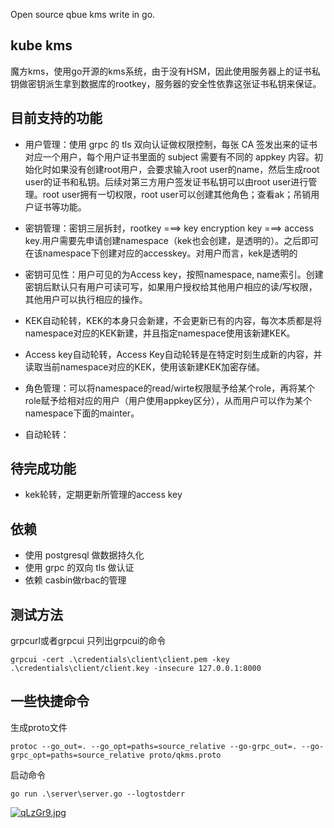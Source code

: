 Open source qbue kms write in go.

## kube kms
魔方kms，使用go开源的kms系统，由于没有HSM，因此使用服务器上的证书私钥做密钥派生拿到数据库的rootkey，服务器的安全性依靠这张证书私钥来保证。

## 目前支持的功能
+ 用户管理：使用 grpc 的 tls 双向认证做权限控制，每张 CA 签发出来的证书对应一个用户，每个用户证书里面的 subject 需要有不同的 appkey 内容。初始化时如果没有创建root用户，会要求输入root user的name，然后生成root user的证书和私钥。后续对第三方用户签发证书私钥可以由root user进行管理。root user拥有一切权限，root user可以创建其他角色；查看ak；吊销用户证书等功能。
+ 密钥管理：密钥三层拆封，rootkey ===> key encryption key ===> access key.用户需要先申请创建namespace（kek也会创建，是透明的）。之后即可在该namespace下创建对应的accesskey。对用户而言，kek是透明的
+ 密钥可见性：用户可见的为Access key，按照namespace, name索引。创建密钥后默认只有用户可读可写，如果用户授权给其他用户相应的读/写权限，其他用户可以执行相应的操作。
+ KEK自动轮转，KEK的本身只会新建，不会更新已有的内容，每次本质都是将namespace对应的KEK新建，并且指定namespace使用该新建KEK。
+ Access key自动轮转，Access Key自动轮转是在特定时刻生成新的内容，并读取当前namespace对应的KEK，使用该新建KEK加密存储。
+ 角色管理：可以将namespace的read/wirte权限赋予给某个role，再将某个role赋予给相对应的用户（用户使用appkey区分），从而用户可以作为某个namespace下面的mainter。


+ 自动轮转：


## 待完成功能
+ kek轮转，定期更新所管理的access key

## 依赖
+ 使用 postgresql 做数据持久化
+ 使用 grpc 的双向 tls 做认证
+ 依赖 casbin做rbac的管理

## 测试方法
grpcurl或者grpcui
只列出grpcui的命令
```
grpcui -cert .\credentials\client\client.pem -key .\credentials\client/client.key -insecure 127.0.0.1:8000
```

## 一些快捷命令
生成proto文件
```
protoc --go_out=. --go_opt=paths=source_relative --go-grpc_out=. --go-grpc_opt=paths=source_relative proto/qkms.proto
```

启动命令
```
go run .\server\server.go --logtostderr
```

[![qLzGr9.jpg](https://s1.ax1x.com/2022/04/05/qLzGr9.jpg)](https://imgtu.com/i/qLzGr9)

